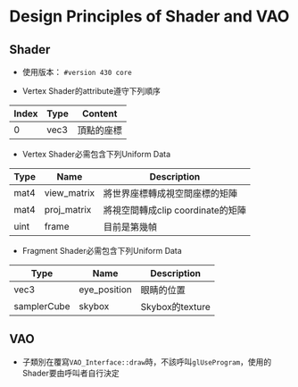 # Design Principles of Shader and VAO

## Shader

- 使用版本： `#version 430 core`

- Vertex Shader的attribute遵守下列順序

|Index|Type|Content|
|-----|----|-------|
|0    |vec3|頂點的座標|

- Vertex Shader必需包含下列Uniform Data

|Type|Name|Description|
|--- |--- |---        |
|mat4|view_matrix|將世界座標轉成視空間座標的矩陣|
|mat4|proj_matrix|將視空間轉成clip coordinate的矩陣|
|uint|frame|目前是第幾幀|

- Fragment Shader必需包含下列Uniform Data

|Type|Name|Description|
|--- |--- |---        |
|vec3|eye_position|眼睛的位置|
|samplerCube|skybox|Skybox的texture|

## VAO

- 子類別在覆寫`VAO_Interface::draw`時，不該呼叫`glUseProgram`，使用的Shader要由呼叫者自行決定